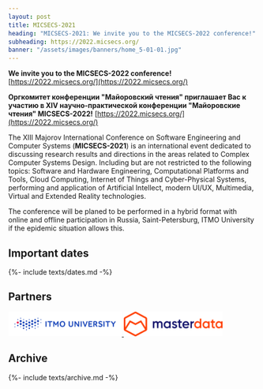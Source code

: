 ```yaml
---
layout: post
title: MICSECS-2021
heading: "MICSECS-2021: We invite you to the MICSECS-2022 conference!"
subheading: https://2022.micsecs.org/
banner: "/assets/images/banners/home_5-01-01.jpg"
---
```

**We invite you to the MICSECS-2022 conference!**
[https://2022.micsecs.org/](https://2022.micsecs.org/)

**Оргкомитет конференции "Майоровский чтения" приглашает Вас к участию в XIV научно-практической конференции "Майоровские чтения"  MICSECS-2022!**
[https://2022.micsecs.org/](https://2022.micsecs.org/)


The XIII Majorov International Conference on Software Engineering and Computer Systems (**MICSECS-2021**) is an international event dedicated to discussing research results and directions in the areas related to Complex Computer Systems Design. Including but are not restricted to the following topics: Software and Hardware Engineering, Computational Platforms and Tools, Cloud Computing, Internet of Things and Cyber-Physical Systems, performing and application of Artificial Intellect, modern UI/UX, Multimedia, Virtual and Extended Reality technologies.

The conference will be planed to be performed in a hybrid format with online and offline participation in Russia, Saint-Petersburg, ITMO University if the epidemic situation allows this.


## Important dates

{%- include texts/dates.md -%}

## Partners

<a href="https://itmo.ru/ru/" Target="_blank"><Img src="/assets/images/itmo_logo_horiz_white_en.png" Width="230" Height="50"> </a>
<a href="https://masterdata.ru/about/" Target="_blank"><Img src="/assets/images/logo-blue-1.png" Width="200" Height="50"> </a>

## Archive

{%- include texts/archive.md -%}

